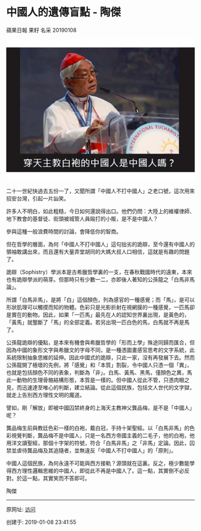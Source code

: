 # 中國人的遺傳盲點 - 陶傑

蘋果日報  果籽  名采  20190108

![图20190108-10盲点](图20190108-10盲点.jpg)

二十一世紀快過去五份一了，又聞所謂「中國人不打中國人」之老口號，這次用來招安台灣，引起一片訕笑。  

許多人不明白，如此粗糙，今日如何還說得出口。他們仍問：大陸上的維權律師、地下教會的基督徒、街頭被城管人員毆打的小販，是不是中國人？  

參與這種一般浪費時間的討論，會降低你的智商。  

但在哲學的層面，為何「中國人不打中國人」這句拙劣的詭辯，至今還有中國人的領袖敢講出來，而且還有大量弄堂胡同的大媽大叔人口相信，這就是有趣的問題了。  

詭辯（Sophistry）學派本是古希臘哲學裏的一支，在春秋戰國時代的遠東，本來也有詭辯學派的萌芽。但那時只有少數一二，亦即後人著知的公孫龍之「白馬非馬論」。  

所謂「白馬非馬」，是將「白」這個顏色，列為感官的一種感覺；而「馬」，是可以形狀肌理可以觸摸而知的物體。色彩只是光影折射在視網膜的一種感覺，一匹馬卻是實在的動物。因此，如果「一匹馬」最先在人的認知世界裏出現，是黃色的，「黃馬」就壟斷了「馬」的全部定義。若另出現一匹白色的馬，白馬就不再是馬了。  

公孫龍詭辯的優點，是本來有機會與希臘哲學的「形而上學」殊途同歸而匯合，但因為中國的象形文字與希臘文的字母不同，是一種憑圖畫感官思考的文字系統，此系統限制抽象思維的延伸。因此中國式的詭辯，只此一家，沒有再發展下去。然而公孫龍開了極壞的先例，將「感覺」和「本質」割裂，令中國人只憑一個「異」，也就是包括顏色不同的表象，判斷為「非」。白馬、黃馬、黑馬，僅顏色之異，馬此一動物的生理骨骼結構形態，本質是一樣的。但中國人從此不管，只憑肉眼之見，而迅速達至唯心的判斷，建立結論。從此這個民族，包括文人世代的文字獄，就走上告別西方理性文明的魔道。  

譬如，剛「解放」即被中國囚禁終身的上海天主教神父龔品梅，是不是「中國人」呢？  

龔品梅生前與教廷色彩一樣的白袍，戴白冠，手持十架聖經。以「白馬非馬」的色彩視覺判斷，龔品梅不是中國人，只是一名西方帝國主義的二毛子，他的白袍，他用洋文讀聖經，那個十字架的符號，符合「白馬非馬」之「非馬」定論。因此，囚禁並虐待龔品梅及其追隨者，並無違反「中國人不打中國人」的「原則」。  

中國人這個民族，為何永遠不可能與西方接軌？源頭就在這裏。反之，極少數能學得西方理性邏輯思維的中國人，即從此不再是中國人了。這一點，其實倒不必反對。於這一點，其實笑而不答即可。

陶傑

---------------------------------------------------


原网址: [访问](https://hk.lifestyle.appledaily.com/lifestyle/columnist/%E9%99%B6%E5%82%91/daily/article/20190108/20585835)

创建于: 2019-01-08 23:41:55

